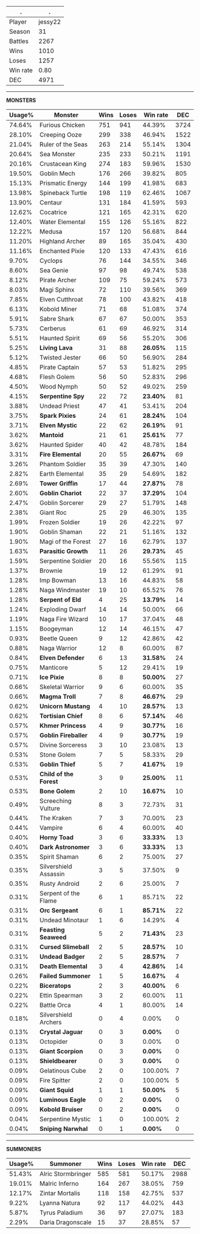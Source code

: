 .|.
|-|-
Player|jessy22
Season|31
Battles|2267
Wins|1010
Loses|1257
Win rate|0.80
DEC|4971

---
**MONSTERS**

Usage%|Monster|Wins|Loses|Win rate|DEC|
-|-|-|-|-|-|
74.64%|Furious Chicken|751|941|44.39%|3724|
28.10%|Creeping Ooze|299|338|46.94%|1522|
21.04%|Ruler of the Seas|263|214|55.14%|1304|
20.64%|Sea Monster|235|233|50.21%|1191|
20.16%|Crustacean King|274|183|59.96%|1530|
19.50%|Goblin Mech|176|266|39.82%|805|
15.13%|Prismatic Energy|144|199|41.98%|683|
13.98%|Spineback Turtle|198|119|62.46%|1067|
13.90%|Centaur|131|184|41.59%|593|
12.62%|Cocatrice|121|165|42.31%|620|
12.40%|Water Elemental|155|126|55.16%|822|
12.22%|Medusa|157|120|56.68%|844|
11.20%|Highland Archer|89|165|35.04%|430|
11.16%|Enchanted Pixie|120|133|47.43%|616|
9.70%|Cyclops|76|144|34.55%|346|
8.60%|Sea Genie|97|98|49.74%|538|
8.12%|Pirate Archer|109|75|59.24%|573|
8.03%|Magi Sphinx|72|110|39.56%|369|
7.85%|Elven Cutthroat|78|100|43.82%|418|
6.13%|Kobold Miner|71|68|51.08%|374|
5.91%|Sabre Shark|67|67|50.00%|353|
5.73%|Cerberus|61|69|46.92%|314|
5.51%|Haunted Spirit|69|56|55.20%|306|
5.25%|**Living Lava**|31|88|**26.05%**|115|
5.12%|Twisted Jester|66|50|56.90%|284|
4.85%|Pirate Captain|57|53|51.82%|295|
4.68%|Flesh Golem|56|50|52.83%|296|
4.50%|Wood Nymph|50|52|49.02%|259|
4.15%|**Serpentine Spy**|22|72|**23.40%**|81|
3.88%|Undead Priest|47|41|53.41%|204|
3.75%|**Spark Pixies**|24|61|**28.24%**|104|
3.71%|**Elven Mystic**|22|62|**26.19%**|91|
3.62%|**Mantoid**|21|61|**25.61%**|77|
3.62%|Haunted Spider|40|42|48.78%|184|
3.31%|**Fire Elemental**|20|55|**26.67%**|69|
3.26%|Phantom Soldier|35|39|47.30%|140|
2.82%|Earth Elemental|35|29|54.69%|182|
2.69%|**Tower Griffin**|17|44|**27.87%**|78|
2.60%|**Goblin Chariot**|22|37|**37.29%**|104|
2.47%|Goblin Sorcerer|29|27|51.79%|148|
2.38%|Giant Roc|25|29|46.30%|135|
1.99%|Frozen Soldier|19|26|42.22%|97|
1.90%|Goblin Shaman|22|21|51.16%|132|
1.90%|Magi of the Forest|27|16|62.79%|137|
1.63%|**Parasitic Growth**|11|26|**29.73%**|45|
1.59%|Serpentine Soldier|20|16|55.56%|115|
1.37%|Brownie|19|12|61.29%|91|
1.28%|Imp Bowman|13|16|44.83%|58|
1.28%|Naga Windmaster|19|10|65.52%|76|
1.28%|**Serpent of Eld**|4|25|**13.79%**|14|
1.24%|Exploding Dwarf|14|14|50.00%|66|
1.19%|Naga Fire Wizard|10|17|37.04%|48|
1.15%|Boogeyman|12|14|46.15%|47|
0.93%|Beetle Queen|9|12|42.86%|42|
0.88%|Naga Warrior|12|8|60.00%|87|
0.84%|**Elven Defender**|6|13|**31.58%**|24|
0.75%|Manticore|5|12|29.41%|19|
0.71%|**Ice Pixie**|8|8|**50.00%**|27|
0.66%|Skeletal Warrior|9|6|60.00%|35|
0.66%|**Magma Troll**|7|8|**46.67%**|29|
0.62%|**Unicorn Mustang**|4|10|**28.57%**|13|
0.62%|**Tortisian Chief**|8|6|**57.14%**|46|
0.57%|**Khmer Princess**|4|9|**30.77%**|16|
0.57%|**Goblin Fireballer**|4|9|**30.77%**|19|
0.57%|Divine Sorceress|3|10|23.08%|13|
0.53%|Stone Golem|7|5|58.33%|29|
0.53%|**Goblin Thief**|5|7|**41.67%**|19|
0.53%|**Child of the Forest**|3|9|**25.00%**|11|
0.53%|**Bone Golem**|2|10|**16.67%**|10|
0.49%|Screeching Vulture|8|3|72.73%|31|
0.44%|The Kraken|7|3|70.00%|23|
0.44%|Vampire|6|4|60.00%|40|
0.40%|**Horny Toad**|3|6|**33.33%**|13|
0.40%|**Dark Astronomer**|3|6|**33.33%**|13|
0.35%|Spirit Shaman|6|2|75.00%|27|
0.35%|Silvershield Assassin|3|5|37.50%|9|
0.35%|Rusty Android|2|6|25.00%|7|
0.31%|Serpent of the Flame|6|1|85.71%|22|
0.31%|**Orc Sergeant**|6|1|**85.71%**|22|
0.31%|Undead Minotaur|1|6|14.29%|4|
0.31%|**Feasting Seaweed**|5|2|**71.43%**|23|
0.31%|**Cursed Slimeball**|2|5|**28.57%**|10|
0.31%|**Undead Badger**|2|5|**28.57%**|7|
0.31%|**Death Elemental**|3|4|**42.86%**|14|
0.26%|**Failed Summoner**|1|5|**16.67%**|4|
0.22%|**Biceratops**|2|3|**40.00%**|6|
0.22%|Ettin Spearman|3|2|60.00%|11|
0.22%|Battle Orca|4|1|80.00%|14|
0.18%|Silvershield Archers|0|4|0.00%|0|
0.13%|**Crystal Jaguar**|0|3|**0.00%**|0|
0.13%|Octopider|0|3|0.00%|0|
0.13%|**Giant Scorpion**|0|3|**0.00%**|0|
0.13%|**Shieldbearer**|0|3|**0.00%**|0|
0.09%|Gelatinous Cube|2|0|100.00%|7|
0.09%|Fire Spitter|2|0|100.00%|5|
0.09%|**Giant Squid**|1|1|**50.00%**|5|
0.09%|**Luminous Eagle**|0|2|**0.00%**|0|
0.09%|**Kobold Bruiser**|0|2|**0.00%**|0|
0.04%|Serpentine Mystic|1|0|100.00%|2|
0.04%|**Sniping Narwhal**|0|1|**0.00%**|0|

---
**SUMMONERS**

Usage%|Summoner|Wins|Loses|Win rate|DEC|
-|-|-|-|-|-|
51.43%|Alric Stormbringer|585|581|50.17%|2988|
19.01%|Malric Inferno|164|267|38.05%|759|
12.17%|Zintar Mortalis|118|158|42.75%|537|
9.22%|Lyanna Natura|92|117|44.02%|443|
5.87%|Tyrus Paladium|36|97|27.07%|183|
2.29%|Daria Dragonscale|15|37|28.85%|57|
